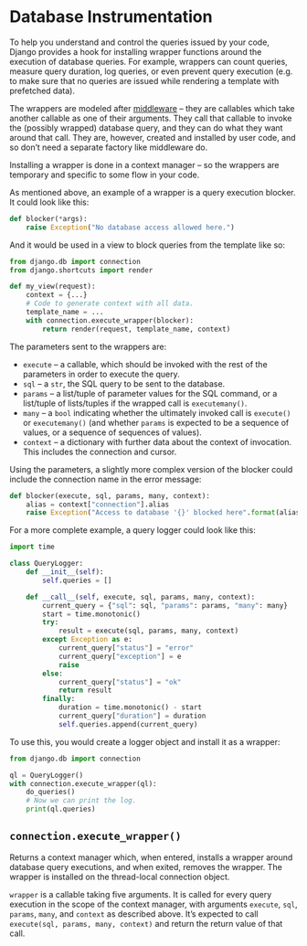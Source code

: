 # Database Instrumentation

To help you understand and control the queries issued by your code, Django provides a hook for installing wrapper functions around the execution of database queries. For example, wrappers can count queries, measure query duration, log queries, or even prevent query execution (e.g. to make sure that no queries are issued while rendering a template with prefetched data).

The wrappers are modeled after [middleware](https://docs.djangoproject.com/en/5.2/http/middleware/) – they are callables which take another callable as one of their arguments. They call that callable to invoke the (possibly wrapped) database query, and they can do what they want around that call. They are, however, created and installed by user code, and so don’t need a separate factory like middleware do.

Installing a wrapper is done in a context manager – so the wrappers are temporary and specific to some flow in your code.

As mentioned above, an example of a wrapper is a query execution blocker. It could look like this:

```python
def blocker(*args):
    raise Exception("No database access allowed here.")
```

And it would be used in a view to block queries from the template like so:

```python
from django.db import connection
from django.shortcuts import render

def my_view(request):
    context = {...}
    # Code to generate context with all data.
    template_name = ...
    with connection.execute_wrapper(blocker):
        return render(request, template_name, context)
```

The parameters sent to the wrappers are:

- `execute` – a callable, which should be invoked with the rest of the parameters in order to execute the query.
- `sql` – a `str`, the SQL query to be sent to the database.
- `params` – a list/tuple of parameter values for the SQL command, or a list/tuple of lists/tuples if the wrapped call is `executemany()`.
- `many` – a `bool` indicating whether the ultimately invoked call is `execute()` or `executemany()` (and whether `params` is expected to be a sequence of values, or a sequence of sequences of values).
- `context` – a dictionary with further data about the context of invocation. This includes the connection and cursor.

Using the parameters, a slightly more complex version of the blocker could include the connection name in the error message:

```python
def blocker(execute, sql, params, many, context):
    alias = context["connection"].alias
    raise Exception("Access to database '{}' blocked here".format(alias))
```

For a more complete example, a query logger could look like this:

```python
import time

class QueryLogger:
    def __init__(self):
        self.queries = []

    def __call__(self, execute, sql, params, many, context):
        current_query = {"sql": sql, "params": params, "many": many}
        start = time.monotonic()
        try:
            result = execute(sql, params, many, context)
        except Exception as e:
            current_query["status"] = "error"
            current_query["exception"] = e
            raise
        else:
            current_query["status"] = "ok"
            return result
        finally:
            duration = time.monotonic() - start
            current_query["duration"] = duration
            self.queries.append(current_query)
```

To use this, you would create a logger object and install it as a wrapper:

```python
from django.db import connection

ql = QueryLogger()
with connection.execute_wrapper(ql):
    do_queries()
    # Now we can print the log.
    print(ql.queries)
```

## `connection.execute_wrapper()`

Returns a context manager which, when entered, installs a wrapper around database query executions, and when exited, removes the wrapper. The wrapper is installed on the thread-local connection object.

`wrapper` is a callable taking five arguments. It is called for every query execution in the scope of the context manager, with arguments `execute`, `sql`, `params`, `many`, and `context` as described above. It’s expected to call `execute(sql, params, many, context)` and return the return value of that call.